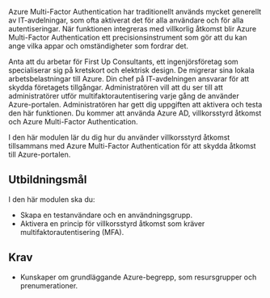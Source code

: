 Azure Multi-Factor Authentication har traditionellt används mycket generellt av IT-avdelningar, som ofta aktiverat det för alla användare och för alla autentiseringar. När funktionen integreras med villkorlig åtkomst blir Azure Multi-Factor Authentication ett precisionsinstrument som gör att du kan ange vilka appar och omständigheter som fordrar det.

Anta att du arbetar för First Up Consultants, ett ingenjörsföretag som specialiserar sig på kretskort och elektrisk design. De migrerar sina lokala arbetsbelastningar till Azure. Din chef på IT-avdelningen ansvarar för att skydda företagets tillgångar. Administratören vill att du ser till att administratörer utför multifaktorautentisering varje gång de använder Azure-portalen. Administratören har gett dig uppgiften att aktivera och testa den här funktionen. Du kommer att använda Azure AD, villkorsstyrd åtkomst och Azure Multi-Factor Authentication.

I den här modulen lär du dig hur du använder villkorsstyrd åtkomst tillsammans med Azure Multi-Factor Authentication för att skydda åtkomst till Azure-portalen.

## <a name="learning-objectives"></a>Utbildningsmål

I den här modulen ska du:

- Skapa en testanvändare och en användningsgrupp.
- Aktivera en princip för villkorsstyrd åtkomst som kräver multifaktorautentisering (MFA).

## <a name="prerequisites"></a>Krav

- Kunskaper om grundläggande Azure-begrepp, som resursgrupper och prenumerationer.
